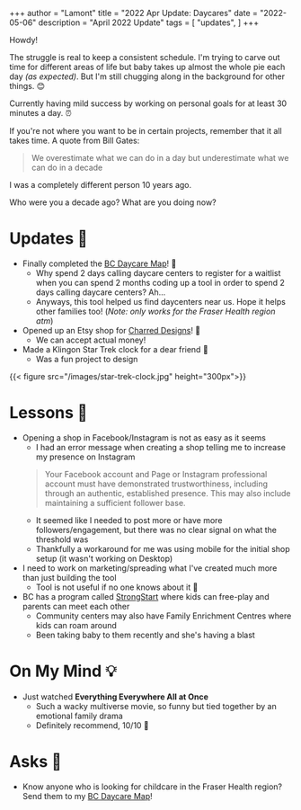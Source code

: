 +++
author = "Lamont"
title = "2022 Apr Update: Daycares"
date = "2022-05-06"
description = "April 2022 Update"
tags = [
    "updates",
]
+++

Howdy!

The struggle is real to keep a consistent schedule. I'm trying to carve out time for different areas of life but baby takes up almost the whole pie each day *(as expected)*. But I'm still chugging along in the background for other things. 😊

Currently having mild success by working on personal goals for at least 30 minutes a day. ⏰

If you're not where you want to be in certain projects, remember that it all takes time. A quote from Bill Gates:

> We overestimate what we can do in a day but underestimate what we can do in a decade

I was a completely different person 10 years ago.

Who were you a decade ago? What are you doing now?

# Updates 📘
* Finally completed the [BC Daycare Map](https://www.bcdaycare.ca)! 🥳
  * Why spend 2 days calling daycare centers to register for a waitlist when you can spend 2 months coding up a tool in order to spend 2 days calling daycare centers? Ah...
  * Anyways, this tool helped us find daycenters near us. Hope it helps other families too! (*Note: only works for the Fraser Health region atm*)
* Opened up an Etsy shop for [Charred Designs](https://www.etsy.com/ca/shop/charreddesignsca)! 🏪
  * We can accept actual money!
* Made a Klingon Star Trek clock for a dear friend 🖖
  * Was a fun project to design

{{< figure src="/images/star-trek-clock.jpg" height="300px">}}

# Lessons 📝
* Opening a shop in Facebook/Instagram is not as easy as it seems
  * I had an error message when creating a shop telling me to increase my presence on Instagram
  > Your Facebook account and Page or Instagram professional account must have demonstrated trustworthiness, including through an authentic, established presence. This may also include maintaining a sufficient follower base.
  * It seemed like I needed to post more or have more followers/engagement, but there was no clear signal on what the threshold was
  * Thankfully a workaround for me was using mobile for the initial shop setup (it wasn't working on Desktop)
* I need to work on marketing/spreading what I've created much more than just building the tool
  * Tool is not useful if no one knows about it 🙂
* BC has a program called [StrongStart](https://www.vsb.bc.ca/Student_Learning/Early-Learners/StrongStart/Pages/default.aspx) where kids can free-play and parents can meet each other
  * Community centers may also have Family Enrichment Centres where kids can roam around
  * Been taking baby to them recently and she's having a blast

# On My Mind 💡
* Just watched **Everything Everywhere All at Once**
  * Such a wacky multiverse movie, so funny but tied together by an emotional family drama
  * Definitely recommend, 10/10 🦝

# Asks 🙇
* Know anyone who is looking for childcare in the Fraser Health region? Send them to my [BC Daycare Map](https://www.bcdaycare.ca/)!
